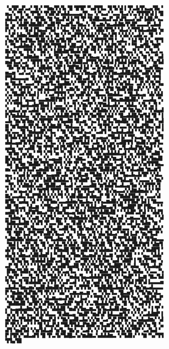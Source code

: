 ▝▄▜▛▃▛▃▞▝▊▞▝▜▅▞▛▞▙▝█▝█▜▛▝▚▟▜▜▃▝▊▜▞▟▐▝▛▃▙▜▚▃▄▜▙▝▅▃▚▝▜▝▄▝▛▜▞▝▛▟▛▟▚▟▟▃▃▃▄▜▚▃▝▞▚▃▞▝▃▃▜▃▞▞▃▜▜▜▛▟▐▝█▟▟▃▛▟▚▞▚▝█▜▙▝▇▝▆▃▛▟▐▞▜▝▛▝▉▟█▃▆▃▛▃▛▟▜▃▃▞▄▛▐▟▉▞▚▃▙▝▄▝▟▟▛▟▇▟▉▞▚▟▊▜▚▃▆▜▃▜▅▃▚▝▊▃▆▞▅▃▟▟▇▞▛▟▛▃▃▃▛▃▙▟▛▞▚▝▝▝▊▟▐▜▄▃▛▜▟▝▝▟▃▝▛▟▞▞▅▝▝▟█▞▛▜▞▝▟▃▞▞▜▜▟▃▟▟▆▝▅▃▚▛▐▟▅▞▙▟▉▟▛▃▚▝▇▝▞▝▚▟▜▜▞▟▟▞▞▝▆▞▟▜▝▞▟▞▞▃▟▞▃▝▊▝▝▞▅▞▙▜▃▛▇▃▜▟▊▞▟▞▆▜▙▜▛▝▃▞▄▝▝▟▛▜▜▞▜▝▃▟▃▝▐▟▝▛▐▞▄▝▛▜▚▝▜▃▟▟▆▟▚▝▊▟▜▞▜▜▙▟▝▟▉▃▟▝▄▜▄▜▞▝▟▟▜▞▚▞▝▝▜▃▆▜▙▝▇▛▇▞▅▞▄▝▜▜▞▝▜▟▚▝▐▟█▟▆▜▙▟▞▟▊▝▜▝▞▝▜▜▟▝█▞▄▃▜▝▄▝▃▜▃▞▃▟▃▞▄▞▚▟▆▟▅▝▝▃▙▝▉▞▃▞▆▝▇▃▛▞▙▃▄▝▞▞▚▝▄▟▅▞▞▃▚▝▆▝▄▝▚▟▅▟▜▃▞▃▞▝█▜▜▝▛▃▚▞▅▝▊▞▟▟▉▃▛▜▜▞▛▟▉▟▐▜▟▟▐▟▇▜▅▝▞▝▅▜▟▝█▞▜▞▅▜▃▞▝▟█▟▅▝▟▛▐▝▇▛▇▟▐▟▝▃▜▞▆▟▅▞▞▃▙▞▝▞▄▝▜▃▅▜▙▃▅▃▅▝▃▞▃▞▞▝▜▞▝▞▅▝▇▟▟▜▙▃▚▜▅▃▅▜▞▞▟▜▅▃▟▟█▟▜▞▚▟▛▞▞▜▛▜▟▃▃▃▄▝▊▞▆▝▛▟▊▜▜▟▃▝▝▟▊▃▟▝▊▝▛▝▊▜▃▞▛▝▃▜▜▜▅▝▉▝▛▜▅▝▇▃▙▝▃▃▞▜▚▃▆▜▃▜▄▟▇▞▞▝▜▛▐▜▞▞▝▟▜▜▝▞▅▜▟▃▝▃▛▞▚▜▞▜▄▞▚▞▝▟▜▜▚▝▚▟▚▟▃▟▜▜▝▃▆▞▙▝▟▜▚▃▟▃▚▛▇▝▇▟▛▟▊▃▛▞▝▞▝▟▚▞▃▜▙▟▛▞▙▟▐▝▝▞▃▞▜▜▜▝▄▞▄▟▛▟▞▝█▃▃▜▅▟▟▃▝▝█▃▙▃▄▝▟▞▟▟▞▞▃▟▐▝▄▃▙▝▃▃▆▟▉▛▇▜▝▝▃▞▝▃▟▝▊▝▝▟▐▜▅▃▆▟█▟▉▞▝▃▃▟▄▝▚▞▝▝▜▜▄▟▃▟▅▜▙▟▐▝▃▃▝▞▃▜▝▞▆▞▛▝▞▛▇▟▃▟▞▃▝▟▟▃▝▞▙▝▃▜▝▞▄▟▃▞▄▞▃▟▟▝▉▝▞▞▛▜▛▞▃▝▟▃▜▃▝▟▜▟▆▞▞▞▞▃▛▝▇▞▆▞▝▝▛▟▄▟▛▞▆▟▟▟▃▝▄▜▚▃▚▃▞▟▟▟▉▟▜▜▞▞▚▜▅▜▙▞▟▟▝▝█▃▟▟█▞▆▜▟▝▉▝▐▃▙▝▆▞▆▜▅▞▚▜▛▜▛▝▚▜▄▟▇▝▉▃▅▝▚▃▜▝▅▜▃▜▅▟█▞▝▟▊▝▐▟▇▝▚▟▇▝▆▜▄▟▄▜▚▜▃▜▞▟▇▟▊▝▆▟▃▃▚▝▚▞▃▝▊▜▜▞▃▞▃▃▜▞▟▃▟▜▙▃▚▟▐▜▞▃▃▝█▝▆▟▄▟▛▞▜▃▝▝▇▝▟▞▜▟▚▃▞▝▃▟▜▝▚▃▙▟▃▟▟▝▝▟▊▞▟▝▄▝▉▜▟▞▛▟▞▛▐▟▟▝▆▟▝▃▅▞▙▝▅▃▅▜▅▝▊▃▄▃▞▜▙▟▐▞▝▜▚▃▄▝▅▞▃▞▜▟▟▃▄▟▜▞▛▟▚▃▝▞▜▃▝▞▛▃▄▛▇▜▟▟▝▃▙▝▛▞▄▞▃▟█▜▜▝▅▟▊▞▄▟▜▃▄▟▄▝▄▞▃▟▉▝▇▝▛▜▚▟▐▜▞▜▞▞▄▝▇▃▙▟▜▟▐▜▟▝▃▜▃▟▄▛▇▞▆▟▝▝▄▝▆▜▅▝▄▞▄▝▝▜▝▞▜▝▅▝▚▝▉▝▝▃▞▟▊▝▟▞▄▟▟▟▟▃▟▝▄▝▟▟▉▝▚▟▇▝█▞▅▟▟▝▝▜▚▞▄▝▞▃▄▃▆▝▞▞▝▟▆▃▝▝▆▟▜▟▛▞▆▃▟▝▟▞▞▝▐▟▚▜▅▟▊▜▟▝▄▜▅▝▇▟█▞▜▜▄▞▛▜▝▞▛▝▛▝▅▝▉▞▃▟▚▟▅▝▃▟▚▝▚▟▞▞▅▜▜▜▙▃▅▞▃▛▇▜▜▃▛▃▅▟▉▜▞▟▞▝▇▃▛▞▆▛▇▟▆▝█▟▉▟▛▃▜▝▛▟▃▟▆▝▆▃▆▜▄▃▝▝▄▟▐▞▄▟█▞▚▃▄▟▛▃▙▝▚▝█▃▆▝▜▟▆▝▞▝▐▟▝▜▄▃▙▃▙▜▛▝▞▟▃▟▞▝▐▟▞▞▄▞▟▝▐▟▉▜▟▟▟▃▜▝▛▟▆▛▐▃▜▜▝▞▄▞▞▜▟▃▅▝▞▃▃▃▚▝▆▞▃▜▚▝▞▟▇▟▞▃▆▝█▟▉▃▞▜▃▟▝▃▞▃▃▟▇▝▆▜▟▟▜▃▟▃▄▜▅▝▞▟▜▜▚▜▞▝▚▞▄▃▞▟▝▝▇▜▜▝▛▜▚▝▊▝▐▜▞▜▜▃▞▜▞▝▊▞▅▃▃▞▞▟▇▟▅▟▞▞▝▛▇▞▃▃▟▃▜▃▛▜▙▜▞▞▞▞▜▝▞▟▊▟█▃▛▟▅▃▛▝▉▝▞▝▇▟▟▜▙▞▄▝▃▃▞▟▇▜▙▝▄▟▄▝▟▝▝▞▜▜▅▞▃▃▟▟▅▞▆▃▙▃▚▜▚▃▆▟▉▞▄▜▜▜▙▛▐▟▐▝▇▃▃▟▊▝▉▃▄▝▟▃▆▝▞▜▙▃▟▝▄▟▜▞▟▝▚▜▟▟▃▟▆▃▄▜▝▜▄▟█▛▐▛▐▜▙▃▝▝▄▟▉▜▝▝▄▛▇▜▅▃▞▜▚▜▅▜▄▃▄▜▟▟▝▜▜▞▟▟█▟█▝▝▝▟▟▛▃▛▟▝▝▟▟▜▃▜▟▅▞▄▝▞▃▆▝▞▟▜▞▄▃▚▞▅▟▆▟▟▞▟▜▛▟▅▝▅▃▚▟▝▃▅▃▃▜▙▜▄▝▝▟▜▟▇▃▙▟▇▝▞▟▜▝▛▃▃▜▙▝▃▝▊▟▛▞▝▜▃▝▇▝▟▝▛▟▚▞▃▛▐▃▜▟▅▝▆▝▟▟▝▞▅▞▚▞▙▃▃▞▄▜▄▝▃▟▊▜▄▝█▞▅▟▞▞▚▝▜▞▄▟▊▃▃▝▛▝▅▟▛▃▙▟▞▝▊▝█▛▐▃▛▜▞▜▚▟▛▞▙▃▞▝▄▝▐▟▃▝▄▜▝▟▄▜▟▃▞▝▜▟▐▃▛▝▆▞▜▃▛▝▚▟▇▟▇▞▟▟▃▞▃▝▛▜▃▟▆▃▜▞▃▝▐▜▞▃▜▞▚▝█▃▛▝▛▜▟▟█▝▞▝▉▜▅▃▃▝▇▟▐▝▃▜▚▞▙▝█▝▄▞▟▃▜▞▟▟▚▝█▛▇▃▛▟▊▝█▝▆▞▙▞▄▜▙▛▇▜▝▟▆▜▟▞▛▝▆▞▛▝▉▞▅▝▐▝▐▜▅▟█▝▉▜▚▟▛▟▞▞▟▟▅▟▝▞▄▟▉▟▛▝▝▞▅▟█▜▝▟▄▜▝▟▅▃▞▟▉▟▅▛▐▝▚▟▄▝▞▜▅▞▙▃▅▟▚▞▟▃▆▝▄▟▞▟▊▝▝▝▄▃▝▟▟▞▝▝▊▜▄▜▄▝▉▟▟▟▐▟▛▃▟▝█▞▝▃▞▜▛▞▞▞▙▜▅▝▄▟▝▟▇▛▐▝▊▞▛▜▅▝▚▃▛▝▊▝▞▞▝▝▐▞▆▜▛▃▚▟█▜▄▟█▝▛▞▞▜▅▜▚▞▙▟█▛▐▞▚▟▄▝▜▜▃▟▄▛▐▛▇▞▜▟▉▞▚▞▙▜▚▝▞▜▞▃▄▜▃▝▝▝▛▟▝▝▆▟▞▜▟▟▜▃▚▝▆▟▄▝▞▃▃▝▚▞▅▞▛▝▃▃▜▃▜▝▆▝▜▟▞▞▝▝▅▟▄▜▄▃▟▟▟▟▜▜▙▝▞▝▅▟▛▝▐▃▆▝▇▃▜▟▜▝▆▃▜▝▉▟▟▟▛▃▚▜▜▝▞▃▛▃▟▝▝▞▆▝▄▟▚▝▊▞▟▝▊▟▜▟▐▜▛▟▐▃▃▃▅▃▙▟▃▜▅▃▅▞▄▟▊▟▅▟▉▟▚▃▆▝▄▜▜▜▞▝▜▟█▟█▃▙▟▞▞▄▝▆▞▅▃▟▃▃▃▛▝▆▟▅▞▙▛▇▞▜▝▛▞▞▝▟▞▝▃▆▃▅▃▆▝▃▝▚▜▃▜▃▝█▃▅▜▝▞▜▞▆▞▟▃▞▝▊▟█▞▙▝█▞▃▝▟▃▆▃▄▃▛▟▞▝▐▃▞▝▝▜▜▞▞▃▆▝▟▜▜▝▆▞▄▝▉▟▜▃▛▝▇▟▇▟▉▝▅▜▛▞▟▜▅▞▙▃▟▟▛▝▇▜▝▞▃▜▙▟▟▞▆▜▃▝█▝▅▝▚▟▜▜▝▝▚▞▚▃▄▟▄▟▆▞▅▜▃▞▝▟▟▟▉▝▅▟▚▜▅▃▆▃▜▞▙▃▙▟▊▟▅▃▝▞▅▝▄▝▐▝▛▝▚▞▄▜▝▞▚▃▝▟▐▞▟▃▃▝▊▟▆▃▄▝▆▟▛▝▆▟▚▛▐▟▃▃▆▜▞▝▞▝▞▃▟▟▇▛▐▟▞▟▃▜▜▟▟▜▃▜▄▃▛▟▝▝▇▞▄▟▊▃▙▞▞▞▆▝▃▞▚▛▐▜▜▞▚▃▚▟▄▟▆▞▝▟▛▝▛▞▞▃▞▝▝▝█▝▟▃▛▟▝▜▙▜▜▟▃▛▇▟▛▃▜▃▆▜▞▜▚▝▞▟▄▜▛▞▅▝▊▝▄▟▜▝▅▟▜▟▝▞▅▜▟▃▟▝▅▜▄▝▇▞▄▝▃▟▚▝▞▝▟▃▟▞▃▜▞▟▞▜▛▝▃▞▙▟▝▛▐▜▛▞▚▟▃▟▜▝█▝▛▃▜▞▜▟█▃▚▞▆▟▇▃▚▟▟▟▆▃▝▞▜▟▊▞▝▝▇▝▚▞▜▜▜▜▄▜▉
